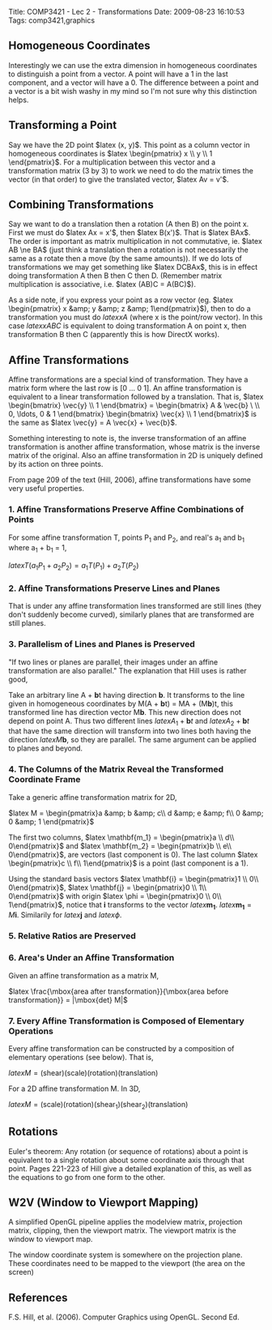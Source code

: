 Title: COMP3421 - Lec 2 - Transformations
Date: 2009-08-23 16:10:53
Tags: comp3421,graphics

<h2>Homogeneous Coordinates</h2>
Interestingly we can use the extra dimension in homogeneous coordinates to distinguish a point from a vector. A point will have a 1 in the last component, and a vector will have a 0. The difference between a point and a vector is a bit wish washy in my mind so I'm not sure why this distinction helps.
<h2>Transforming a Point</h2>
Say we have the 2D point $latex (x, y)$. This point as a column vector in homogeneous coordinates is $latex \begin{pmatrix} x \\ y \\ 1 \end{pmatrix}$. For a multiplication between this vector and a transformation matrix (3 by 3) to work we need to do the matrix times the vector (in that order) to give the translated vector, $latex Av = v'$.
<h2>Combining Transformations</h2>
Say we want to do a translation then a rotation (A then B) on the point x. First we must do $latex Ax = x'$, then $latex B(x')$. That is $latex BAx$. The order is important as matrix multiplication in not commutative, ie. $latex AB \ne BA$ (just think a translation then a rotation is not necessarily the same as a rotate then a move (by the same amounts)). If we do lots of transformations we may get something like $latex DCBAx$, this is in effect doing transformation A then B then C then D. (Remember matrix multiplication is associative, i.e. $latex (AB)C = A(BC)$).

As a side note, if you express your point as a row vector (eg. $latex \begin{pmatrix} x &amp; y &amp; z &amp; 1\end{pmatrix}$), then to do a transformation you must do $latex xA$ (where x is the point/row vector). In this case $latex xABC$ is equivalent to doing transformation A on point x, then transformation B then C (apparently this is how DirectX works).
<h2>Affine Transformations</h2>
Affine transformations are a special kind of transformation. They have a matrix form where the last row is [0 ... 0 1]. An affine transformation is equivalent to a linear transformation followed by a translation. That is, $latex \begin{bmatrix} \vec{y} \\ 1 \end{bmatrix} = \begin{bmatrix} A &amp; \vec{b} \ \\ 0, \ldots, 0 &amp; 1 \end{bmatrix} \begin{bmatrix} \vec{x} \\ 1 \end{bmatrix}$ is the same as $latex \vec{y} = A \vec{x} + \vec{b}$.

Something interesting to note is, the inverse transformation of an affine transformation is another affine transformation, whose matrix is the inverse matrix of the original. Also an affine transformation in 2D is uniquely defined by its action on three points.

From page 209 of the text (Hill, 2006), affine transformations have some very useful properties.
<h3>1. Affine Transformations Preserve Affine Combinations of Points</h3>
For some affine transformation T, points P<sub>1</sub> and P<sub>2</sub>, and real's a<sub>1</sub> and b<sub>1</sub> where a<sub>1</sub> + b<sub>1</sub> = 1,

$latex T(a_1P_1 + a_2P_2) = a_1T(P_1)+a_2T(P_2)$
<h3>2. Affine Transformations Preserve Lines and Planes</h3>
That is under any affine transformation lines transformed are still lines (they don't suddenly become curved), similarly planes that are transformed are still planes.
<h3>3. Parallelism of Lines and Planes is Preserved</h3>
"If two lines or planes are parallel, their images under an affine transformation are also parallel." The explanation that Hill uses is rather good,

Take an arbitrary line A + <strong>b</strong>t having direction <strong>b</strong>. It transforms to the line given in homogeneous coordinates by M(A + <strong>b</strong>t) = MA + (M<strong>b</strong>)t, this transformed line has direction vector M<strong>b</strong>. This new direction does not depend on point A. Thus two different lines $latex A_1 + \mathbf{b}t$ and $latex A_2 + \mathbf{b}t$ that have the same direction will transform into two lines both having the direction $latex M\mathbf{b}$, so they are parallel. The same argument can be applied to planes and beyond.
<h3>4. The Columns of the Matrix Reveal the Transformed Coordinate Frame</h3>
Take a generic affine transformation matrix for 2D,

$latex M = \begin{pmatrix}a &amp; b &amp; c\\ d &amp; e &amp; f\\ 0 &amp; 0 &amp; 1 \end{pmatrix}$

The first two columns, $latex \mathbf{m_1} = \begin{pmatrix}a \\ d\\ 0\end{pmatrix}$ and $latex \mathbf{m_2} = \begin{pmatrix}b \\ e\\ 0\end{pmatrix}$, are vectors (last component is 0). The last column $latex \begin{pmatrix}c \\ f\\ 1\end{pmatrix}$ is a point (last component is a 1).

Using the standard basis vectors $latex \mathbf{i} = \begin{pmatrix}1 \\ 0\\ 0\end{pmatrix}$, $latex \mathbf{j} = \begin{pmatrix}0 \\ 1\\ 0\end{pmatrix}$ with origin $latex \phi = \begin{pmatrix}0 \\ 0\\ 1\end{pmatrix}$, notice that <strong>i</strong> transforms to the vector $latex \mathbf{m_1}$. $latex \mathbf{m_1} = M\mathbf{i}$. Similarily for $latex \mathbf{j}$ and $latex \phi$.
<h3>5. Relative Ratios are Preserved</h3>
<h3>6. Area's Under an Affine Transformation</h3>
Given an affine transformation as a matrix M,

$latex \frac{\mbox{area after transformation}}{\mbox{area before transformation}} = |\mbox{det} M|$
<h3>7. Every Affine Transformation is Composed of Elementary Operations</h3>
Every affine transformation can be constructed by a composition of elementary operations (see below). That is,

$latex M = (\mbox{shear})(\mbox{scale})(\mbox{rotation})(\mbox{translation})$

For a 2D affine transformation M. In 3D,

$latex M = (\mbox{scale})(\mbox{rotation})(\mbox{shear}_1)(\mbox{shear}_2)(\mbox{translation})$
<h2>Rotations</h2>
Euler's theorem: Any rotation (or sequence of rotations) about a point is equivalent to a single rotation about some coordinate axis through that point. Pages 221-223 of Hill give a detailed explanation of this, as well as the equations to go from one form to the other.
<h2>W2V (Window to Viewport Mapping)</h2>
A simplified OpenGL pipeline applies the modelview matrix, projection matrix, clipping, then the viewport matrix. The viewport matrix is the window to viewport map.

The window coordinate system is somewhere on the projection plane. These coordinates need to be mapped to the viewport (the area on the screen)
<h2>References</h2>
F.S. Hill, et al. (2006). Computer Graphics using OpenGL. Second Ed.

<!-- p, li { white-space: pre-wrap; } -->
